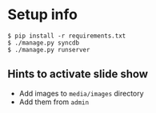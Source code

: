 Setup info
==========

    $ pip install -r requirements.txt
    $ ./manage.py syncdb
    $ ./manage.py runserver


Hints to activate slide show
----------------------------

* Add images to `media/images` directory
* Add them from `admin`